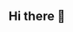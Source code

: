 ## Hi there 👋

<!--
**GooseLord123/GooseLord123** is a ✨ _special_ ✨ repository because its `README.md` (this file) appears on your GitHub profile.

Here are some ideas to get you started:

- 🔭 I’m currently working on: My associates :3
- 🌱 I’m currently learning: Psychology :3
- 👯 I’m looking to collaborate on: Not much
- 🤔 I’m looking for help with: anything really :3
- 💬 Ask me about: Music
- 📫 How to reach me: Preferably telegram: CamerynLobo
- 😄 Pronouns: They/Them
- ⚡ Fun fact: I play five instruments and sing!
-->
